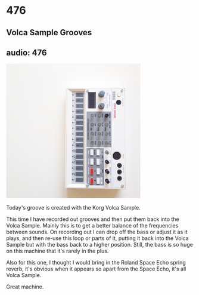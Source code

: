 # 476
## Volca Sample Grooves
audio: 476
---

![Image](/assets/img/snd476.png)

Today's groove is created with the Korg Volca Sample.

This time I have recorded out grooves and then put them back into the Volca Sample. Mainly this is to get a better balance of the frequencies between sounds. On recording out I can drop off the bass or adjust it as it plays, and then re-use this loop or parts of it, putting it back into the Volca Sample but with the bass back to a higher position. Still, the bass is so huge on this machine that it's rarely in the plus.

Also for this one, I thought I would bring in the Roland Space Echo spring reverb, it's obvious when it appears so apart from the Space Echo, it's all Volca Sample.

Great machine.
